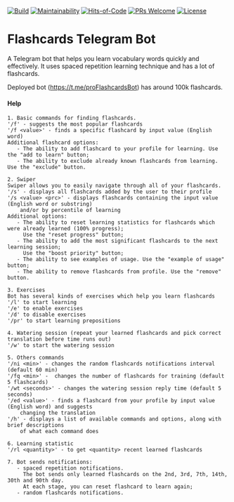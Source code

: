 [![Build](https://github.com/OlegCheban/Flashcards/actions/workflows/mvn.yml/badge.svg)](https://github.com/OlegCheban/Flashcards/actions/workflows/mvn.yml)
[![Maintainability](https://api.codeclimate.com/v1/badges/f2d9a17907b5cfa0500a/maintainability)](https://codeclimate.com/github/OlegCheban/Flashcards/maintainability)
[![Hits-of-Code](https://hitsofcode.com/github/olegcheban/flashcards?branch=master&label=Hits-of-Code)](https://hitsofcode.com/github/olegcheban/flashcards/view?branch=master&label=Hits-of-Code)
[![PRs Welcome](https://img.shields.io/badge/PRs-welcome-brightgreen.svg?style=flat-square)](https://makeapullrequest.com)
[![License](https://img.shields.io/badge/license-MIT-green.svg)](https://github.com/OlegCheban/Flashcards/blob/master/LICENSE)

# Flashcards Telegram Bot
A Telegram bot that helps you learn vocabulary words quickly and effectively. It uses spaced repetition learning technique and has a lot of flashcards.

Deployed bot (https://t.me/proFlashcardsBot) has around 100k flashcards.


#### Help
```
1. Basic commands for finding flashcards.
'/f' - suggests the most popular flashcards
'/f <value>' - finds a specific flashcard by input value (English word)
Additional flashcard options:
   - The ability to add flashcard to your profile for learning. Use the "add to learn" button;
   - The ability to exclude already known flashcards from learning. Use the "exclude" button.

2. Swiper
Swiper allows you to easily navigate through all of your flashcards.
'/s' - displays all flashcards added by the user to their profile
'/s <value> <prc>' - displays flashcards containing the input value (English word or substring) 
    and/or by percentile of learning
Additional options:
   - The ability to reset learning statistics for flashcards which were already learned (100% progress);
     Use the "reset progress" button;
   - The ability to add the most significant flashcards to the next learning session;
     Use the "boost priority" button;
   - The ability to see examples of usage. Use the "example of usage" button;
   - The ability to remove flashcards from profile. Use the "remove" button.

3. Exercises
Bot has several kinds of exercises which help you learn flashcards
'/l' to start learning
'/e' to enable exercises 
'/d' to disable exercises
'/pr' to start learning prepositions

4. Watering session (repeat your learned flashcards and pick correct translation before time runs out)
'/w' to start the watering session

5. Others commands
'/ni <min>' - changes the random flashcards notifications interval (default 60 min) 
'/fq <min>' -  changes the number of flashcards for training (default 5 flashcards)
'/wt <seconds>' - changes the watering session reply time (default 5 seconds)
'/ed <value>' - finds a flashcard from your profile by input value (English word) and suggests 
    changing the translation
'/h' - displays a list of available commands and options, along with brief descriptions 
    of what each command does

6. Learning statistic
'/rl <quantity>' - to get <quantity> recent learned flashcards 

7. Bot sends notifications:
   - spaced repetition notifications. 
     The bot sends only learned flashcards on the 2nd, 3rd, 7th, 14th, 30th and 90th day. 
     At each stage, you can reset flashcard to learn again;
   - random flashcards notifications.
```
  
   
